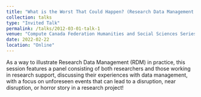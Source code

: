 ```yaml
---
title: "What is the Worst That Could Happen? (Research Data Management Panel)"
collection: talks
type: "Invited Talk"
permalink: /talks/2012-03-01-talk-1
venue: "Compute Canada Federation Humanities and Social Sciences Series Winter 2022"
date: 2022-02-22
location: "Online"
---
```


As a way to illustrate Research Data Management (RDM) in practice, this session features a panel consisting of both researchers and those working in research support, discussing their experiences with data management, with a focus on unforeseen events that can lead to a disruption, near disruption, or horror story in a research project!
